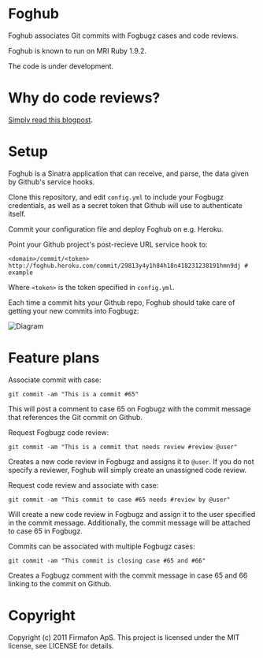 # Foghub

Foghub associates Git commits with Fogbugz cases and code reviews.

Foghub is known to run on MRI Ruby 1.9.2.

The code is under development.

# Why do code reviews?

[Simply read this blogpost](http://www.codinghorror.com/blog/2006/01/code-reviews-just-do-it.html).

# Setup

Foghub is a Sinatra application that can receive, and parse, the data given by Github's service hooks.

Clone this repository, and edit `config.yml` to include your Fogbugz credentials, as well as a secret token that Github will use to authenticate itself.

Commit your configuration file and deploy Foghub on e.g. Heroku. 

Point your Github project's post-recieve URL service hook to:

    <domain>/commit/<token>
    http://foghub.heroku.com/commit/29813y4y1h84h18n418231238191hmn9dj # example

Where `<token>` is the token specified in `config.yml`.

Each time a commit hits your Github repo, Foghub should take care of getting your new commits into Fogbugz:

![Diagram](http://i.imgur.com/10TKS.png)

# Feature plans

Associate commit with case: 

    git commit -am "This is a commit #65"

This will post a comment to case 65 on Fogbugz with the commit message that references the Git commit on Github.

Request Fogbugz code review:

    git commit -am "This is a commit that needs review #review @user"

Creates a new code review in Fogbugz and assigns it to `@user`. If you do not specify a reviewer, Foghub will simply create an unassigned code review.

Request code review and associate with case:

    git commit -am "This commit to case #65 needs #review by @user"

Will create a new code review in Fogbugz and assign it to the user specified in the commit message. Additionally, the commit message will be attached to case 65 in Fogbugz.

Commits can be associated with multiple Fogbugz cases:

    git commit -am "This commit is closing case #65 and #66"

Creates a Fogbugz comment with the commit message in case 65 and 66 linking to the commit on Github.

# Copyright

Copyright (c) 2011 Firmafon ApS. This project is licensed under the MIT license, see LICENSE for details.
